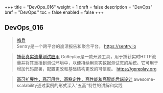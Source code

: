 +++
title = "DevOps_016"
weight = 1
draft = false
description = "DevOps"
bref = "DevOps."
toc = false
enabled = false
+++

## DevOps_016
> [哨兵](https://github.com/getsentry/sentry)  
> Sentry是一个跨平台的崩溃报告和聚合平台。 https://sentry.io

> [捕获真实流量测试应用](https://github.com/niezhiyang/open_source_team?hmsr=toutiao.io&utm_medium=toutiao.io&utm_source=toutiao.io#1%E9%98%BF%E9%87%8C%E5%B7%B4%E5%B7%B4)
> GoReplay是一款开源工具，用于捕获实时HTTP流量并将其重播到测试环境中，以便持续用真实数据测试您的系统。它可用于增加代码部署，配置更改和基础结构更改的可信度。 
https://goreplay.org

> [高可扩展性，高可用性，高稳定性，高性能和高智能后端设计](https://github.com/binhnguyennus/awesome-scalability)
> awesome-scalability通过案例的形式深入"五高"特性的讲解和实践
